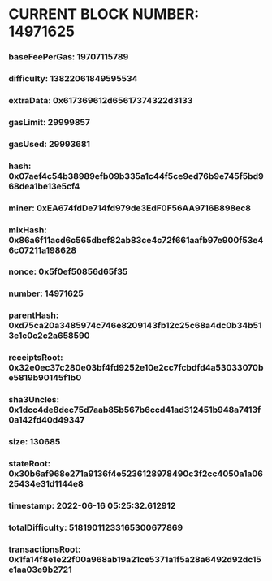 # CURRENT BLOCK NUMBER: 14971625

### baseFeePerGas: 19707115789
### difficulty: 13822061849595534
### extraData: 0x617369612d65617374322d3133
### gasLimit: 29999857
### gasUsed: 29993681
### hash: 0x07aef4c54b38989efb09b335a1c44f5ce9ed76b9e745f5bd968dea1be13e5cf4
### miner: 0xEA674fdDe714fd979de3EdF0F56AA9716B898ec8
### mixHash: 0x86a6f11acd6c565dbef82ab83ce4c72f661aafb97e900f53e46c07211a198628
### nonce: 0x5f0ef50856d65f35
### number: 14971625
### parentHash: 0xd75ca20a3485974c746e8209143fb12c25c68a4dc0b34b513e1c0c2c2a658590
### receiptsRoot: 0x32e0ec37c280e03bf4fd9252e10e2cc7fcbdfd4a53033070be5819b90145f1b0
### sha3Uncles: 0x1dcc4de8dec75d7aab85b567b6ccd41ad312451b948a7413f0a142fd40d49347
### size: 130685
### stateRoot: 0x30b6af968e271a9136f4e5236128978490c3f2cc4050a1a0625434e31d1144e8
### timestamp: 2022-06-16 05:25:32.612912
### totalDifficulty: 51819011233165300677869
### transactionsRoot: 0x1fa14f8e1e22f00a968ab19a21ce5371a1f5a28a6492d92dc15e1aa03e9b2721

